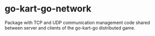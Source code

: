 # go-kart-go-network
Package with TCP and UDP communication management code shared between server and clients of the go-kart-go distributed game.
